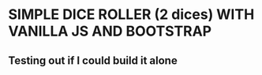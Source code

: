 # SIMPLE DICE ROLLER (2 dices) WITH VANILLA JS AND BOOTSTRAP

## Testing out if I could build it alone 